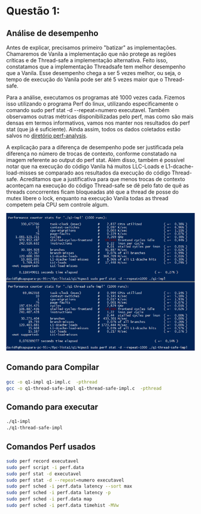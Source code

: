 # Questão 1:

## Análise de desempenho
Antes de explicar, precisamos primeiro "batizar" as implementações. Chamaremos de Vanila a implementação que não protege as regiões críticas e de Thread-safe a implementação alternativa. Feito isso, constatamos que a implementação Threadsafe tem melhor desempenho que a Vanila. Esse desempenho chega a ser 5 vezes melhor, ou seja, o tempo de execução do Vanila pode ser até 5 vezes maior que o Thread-safe. 

Para a análise, executamos os programas até 1000 vezes cada. Fizemos isso utilizando o programa Perf do linux, utilizando especificamente o comando sudo perf stat -d --repeat=numero executavel. Também observamos outras métricas disponibilizadas pelo perf, mas como são mais densas em termos informativos, vamos nos manter nos resultados do perf stat (que já é suficiente). Ainda assim, todos os dados coletados estão salvos no [diretório perf-analysis](https://github.com/dfquaresma/fpc/lista1/q1/perf-analysis).

A explicação para a diferença de desempenho pode ser justificada pela diferença no número de trocas de contexto, conforme constatado na imagem referente ao output do perf stat. Além disso, também é possível notar que na execução do código Vanila há muitos LLC-Loads e L1-dcache-load-misses se comparado aos resultados da execução do código Thread-safe. Acreditamos que a justificativa para que menos trocas de contexto aconteçam na execução do código Thread-safe se dê pelo fato de quê as threads concorrentes ficam bloqueadas até que a thread de posse do mutex libere o lock, enquanto na execução Vanila todas as thread competem pela CPU sem controle algum.

![perfstat-d1000](./perf-analysis/perfstat-d1000.png)

## Comando para Compilar
```bash
gcc -o q1-impl q1-impl.c  -pthread
gcc -o q1-thread-safe-impl q1-thread-safe-impl.c  -pthread
```

## Comando para executar
```bash
./q1-impl
./q1-thread-safe-impl
```

## Comandos Perf usados
```bash
sudo perf record executavel
sudo perf script -i perf.data
sudo perf stat -d executavel
sudo perf stat -d --repeat=numero executavel
sudo perf sched -i perf.data latency --sort max
sudo perf sched -i perf.data latency -p
sudo perf sched -i perf.data map
sudo perf sched -i perf.data timehist -MVw
```
